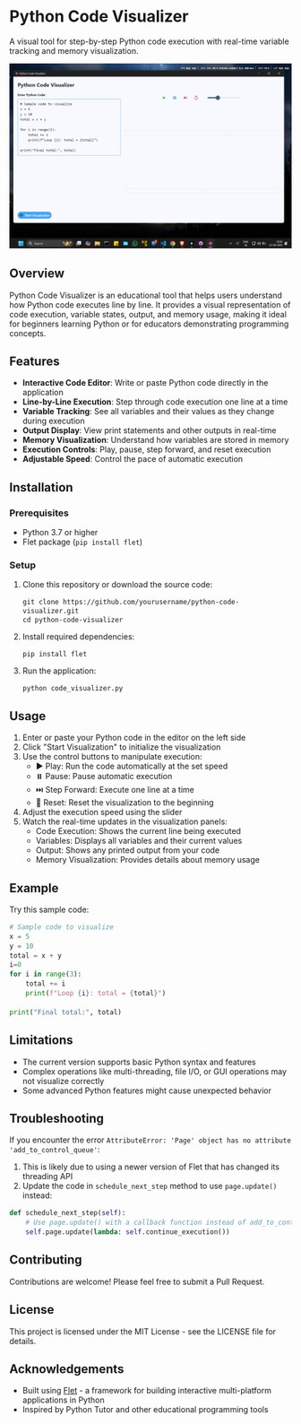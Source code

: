 # Python Code Visualizer

A visual tool for step-by-step Python code execution with real-time variable tracking and memory visualization.

![Python Code Visualizer](https://github.com/Shubham-Bhayaje/CodeView/blob/main/UI.png)

## Overview

Python Code Visualizer is an educational tool that helps users understand how Python code executes line by line. It provides a visual representation of code execution, variable states, output, and memory usage, making it ideal for beginners learning Python or for educators demonstrating programming concepts.

## Features

- **Interactive Code Editor**: Write or paste Python code directly in the application
- **Line-by-Line Execution**: Step through code execution one line at a time
- **Variable Tracking**: See all variables and their values as they change during execution
- **Output Display**: View print statements and other outputs in real-time
- **Memory Visualization**: Understand how variables are stored in memory
- **Execution Controls**: Play, pause, step forward, and reset execution
- **Adjustable Speed**: Control the pace of automatic execution

## Installation

### Prerequisites

- Python 3.7 or higher
- Flet package (`pip install flet`)

### Setup

1. Clone this repository or download the source code:
   ```
   git clone https://github.com/yourusername/python-code-visualizer.git
   cd python-code-visualizer
   ```

2. Install required dependencies:
   ```
   pip install flet
   ```

3. Run the application:
   ```
   python code_visualizer.py
   ```

## Usage

1. Enter or paste your Python code in the editor on the left side
2. Click "Start Visualization" to initialize the visualization
3. Use the control buttons to manipulate execution:
   - ▶️ Play: Run the code automatically at the set speed
   - ⏸️ Pause: Pause automatic execution
   - ⏭️ Step Forward: Execute one line at a time
   - 🔄 Reset: Reset the visualization to the beginning
4. Adjust the execution speed using the slider
5. Watch the real-time updates in the visualization panels:
   - Code Execution: Shows the current line being executed
   - Variables: Displays all variables and their current values
   - Output: Shows any printed output from your code
   - Memory Visualization: Provides details about memory usage

## Example

Try this sample code:

```python
# Sample code to visualize
x = 5
y = 10
total = x + y
i=0
for i in range(3):
    total += i
    print(f"Loop {i}: total = {total}")

print("Final total:", total)
```

## Limitations

- The current version supports basic Python syntax and features
- Complex operations like multi-threading, file I/O, or GUI operations may not visualize correctly
- Some advanced Python features might cause unexpected behavior

## Troubleshooting

If you encounter the error `AttributeError: 'Page' object has no attribute 'add_to_control_queue'`:

1. This is likely due to using a newer version of Flet that has changed its threading API
2. Update the code in `schedule_next_step` method to use `page.update()` instead:

```python
def schedule_next_step(self):
    # Use page.update() with a callback function instead of add_to_control_queue
    self.page.update(lambda: self.continue_execution())
```

## Contributing

Contributions are welcome! Please feel free to submit a Pull Request.

## License

This project is licensed under the MIT License - see the LICENSE file for details.

## Acknowledgements

- Built using [Flet](https://flet.dev/) - a framework for building interactive multi-platform applications in Python
- Inspired by Python Tutor and other educational programming tools
